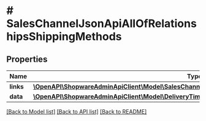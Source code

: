 # # SalesChannelJsonApiAllOfRelationshipsShippingMethods

## Properties

Name | Type | Description | Notes
------------ | ------------- | ------------- | -------------
**links** | [**\OpenAPI\ShopwareAdminApiClient\Model\SalesChannelJsonApiAllOfRelationshipsShippingMethodsLinks**](SalesChannelJsonApiAllOfRelationshipsShippingMethodsLinks.md) |  | [optional]
**data** | [**\OpenAPI\ShopwareAdminApiClient\Model\DeliveryTimeJsonApiAllOfRelationshipsShippingMethodsData[]**](DeliveryTimeJsonApiAllOfRelationshipsShippingMethodsData.md) |  | [optional]

[[Back to Model list]](../../README.md#models) [[Back to API list]](../../README.md#endpoints) [[Back to README]](../../README.md)
